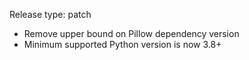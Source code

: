 Release type: patch

* Remove upper bound on Pillow dependency version
* Minimum supported Python version is now 3.8+
